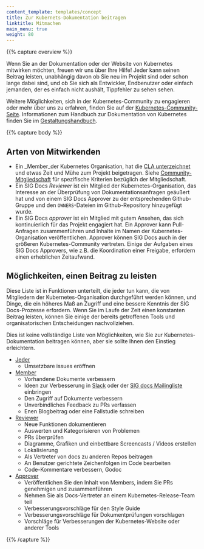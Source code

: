 ```yaml
---
content_template: templates/concept
title: Zur Kubernets-Dokumentation beitragen
linktitle: Mitmachen
main_menu: true
weight: 80
---
```


{{% capture overview %}}

Wenn Sie an der Dokumentation oder der Website von Kubernetes mitwirken möchten, freuen wir uns über Ihre Hilfe! 
Jeder kann seinen Beitrag leisten, unabhängig davon ob Sie neu im Projekt sind oder schon lange dabei sind, und ob Sie sich als
Entwickler, Endbenutzer oder einfach jemanden, der es einfach nicht aushält, Tippfehler zu sehen sehen.

Weitere Möglichkeiten, sich in der Kubernetes-Community zu engagieren oder mehr über uns zu erfahren, finden Sie auf der [Kubernetes-Community-Seite](/community/). 
Informationen zum Handbuch zur Dokumentation von Kubernetes finden Sie im [Gestaltungshandbuch](/docs/contribute/style/style-guide/).

{{% capture body %}}

## Arten von Mitwirkenden

- Ein _Member_der Kubernetes Organisation, hat die [CLA unterzeichnet](/docs/contribute/start#sign-the-cla)
  und etwas Zeit und Mühe zum Projekt beigetragen. 
  Siehe [Community-Mitgliedschaft](https://github.com/kubernetes/community/blob/master/community-membership.md) für spezifische Kriterien bezüglich der Mitgliedschaft. 
- Ein SIG Docs _Reviewer_ ist ein Mitglied der Kubernetes-Organisation, das Interesse an der Überprüfung von 
  Dokumentationsanfragen geäußert hat und von einem SIG Docs Approver zu der entsprechenden Github-Gruppe 
  und den `OWNERS`-Dateien im Github-Repository hinzugefügt wurde.
- Ein SIG Docs _approver_ ist ein Mitglied mit gutem Ansehen, das sich kontinuierlich für das Projekt engagiert hat. 
  Ein Approver kann Pull-Anfragen zusammenführen und Inhalte im Namen der Kubernetes-Organisation veröffentlichen.
  Approver können SIG Docs auch in der größeren Kubernetes-Community vertreten. Einige der Aufgaben eines SIG Docs Approvers, wie z.B. die Koordination einer Freigabe, erfordern einen erheblichen Zeitaufwand.

## Möglichkeiten, einen Beitrag zu leisten

Diese Liste ist in Funktionen unterteilt, die jeder tun kann, die von Mitgliedern der Kubernetes-Organisation durchgeführt werden können, und Dinge, die ein höheres Maß an Zugriff und eine bessere Kenntnis der SIG Docs-Prozesse erfordern. Wenn Sie im Laufe der Zeit einen konstanten Beitrag leisten, können Sie einige der bereits getroffenen Tools und organisatorischen Entscheidungen nachvollziehen.

Dies ist keine vollständige Liste von Möglichkeiten, wie Sie zur Kubernetes-Dokumentation beitragen können, aber sie sollte Ihnen den Einstieg erleichtern.

- [Jeder](/docs/contribute/start/)
  - Umsetzbare issues eröffnen
- [Member](/docs/contribute/start/)
  - Vorhandene Dokumente verbessern
  - Ideen zur Verbesserung in [Slack](http://slack.k8s.io/) oder der [SIG docs Mailingliste](https://groups.google.com/forum/#!forum/kubernetes-sig-docs) einbringen
  - Den Zugriff auf Dokumente verbessern
  - Unverbindliches Feedback zu PRs verfassen
  - Enen Blogbeitrag oder eine Fallstudie schreiben
- [Reviewer](/docs/contribute/intermediate/)
  - Neue Funktionen dokumentieren
  - Auswerten und Kategorisieren von Problemen
  - PRs überprüfen
  - Diagramme, Grafiken und einbettbare Screencasts / Videos erstellen
  - Lokalisierung
  - Als Vertreter von docs zu anderen Repos beitragen
  - An Benutzer gerichtete Zeichenfolgen im Code bearbeiten
  - Code-Kommentare verbessern, Godoc
- [Approver](/docs/contribute/advanced/)
  - Veröffentlichen Sie den Inhalt von Members, indem Sie PRs genehmigen und zusammenführen
  - Nehmen Sie als Docs-Vertreter an einem Kubernetes-Release-Team teil
  - Verbesserungsvorschläge für den Style Guide
  - Verbesserungsvorschläge für Dokumentprüfungen vorschlagen
  - Vorschläge für Verbesserungen der Kubernetes-Website oder anderer Tools

{{% /capture %}}
